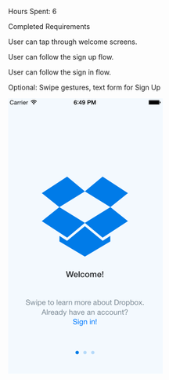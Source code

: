 Hours Spent: 6


Completed Requirements

User can tap through welcome screens.
  
User can follow the sign up flow.
  
User can follow the sign in flow.
  

Optional: Swipe gestures, text form for Sign Up

![alt tag](dropboxgifhomework.gif)